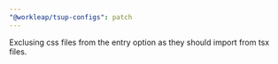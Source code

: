 ```yaml
---
"@workleap/tsup-configs": patch
---
```


Exclusing css files from the entry option as they should import from tsx files.
